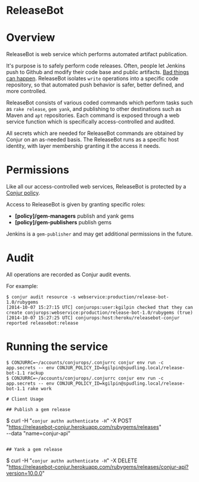 ReleaseBot
===========

# Overview

ReleaseBot is web service which performs automated artifact publication.

It's purpose is to safely perform code releases. Often, people let Jenkins push to Github and 
modify their code base and public artifacts. [Bad things can happen](http://www.infoq.com/news/2013/11/use-the-force).
ReleaseBot isolates `write` operations into a specific code repository, so that automated push behavior
is safer, better defined, and more controlled.

ReleaseBot consists of various coded commands which perform tasks such as `rake release`, `gem yank`,
and publishing to other destinations such as Maven and `apt` repositories. Each command is exposed through
a web service function which is specifically access-controlled and audited.

All secrets which are needed for ReleaseBot commands are obtained by Conjur on an as-needed basis. The ReleaseBot
runs as a specific host identity, with layer membership granting it the access it needs.

# Permissions

Like all our access-controlled web services, ReleaseBot is protected by a 
[Conjur policy](https://github.com/conjurinc/release-bot/blob/master/policy.rb).

Access to ReleaseBot is given by granting specific roles:

* **[policy]/gem-managers** publish and yank gems
* **[policy]/gem-publishers** publish gems

Jenkins is a `gem-publisher` and may get additional permissions in the future.

# Audit

All operations are recorded as Conjur audit events.

For example:

```
$ conjur audit resource -s webservice:production/release-bot-1.0/rubygems
[2014-10-07 15:27:15 UTC] conjurops:user:kgilpin checked that they can create conjurops:webservice:production/release-bot-1.0/rubygems (true)
[2014-10-07 15:27:25 UTC] conjurops:host:heroku/releasebot-conjur reported releasebot:release
```

# Running the service

```
$ CONJURRC=~/accounts/conjurops/.conjurrc conjur env run -c app.secrets -- env CONJUR_POLICY_ID=kgilpin@spudling.local/release-bot-1.1 rackup
$ CONJURRC=~/accounts/conjurops/.conjurrc conjur env run -c app.secrets -- env CONJUR_POLICY_ID=kgilpin@spudling.local/release-bot-1.1 rake work

# Client Usage

## Publish a gem release

```
$ curl -H "`conjur authn authenticate -H`" -X POST \
  "https://releasebot-conjur.herokuapp.com/rubygems/releases" \
  --data "name=conjur-api"
```

## Yank a gem release

```
$ curl -H "`conjur authn authenticate -H`" -X DELETE \
  "https://releasebot-conjur.herokuapp.com/rubygems/releases/conjur-api?version=10.0.0"
```

